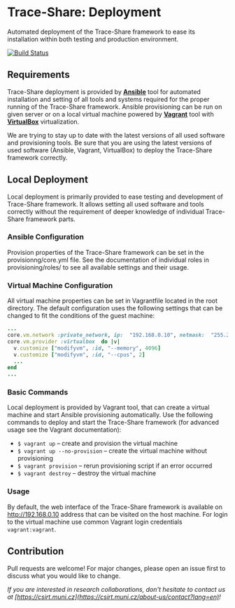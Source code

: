 
# Trace-Share: Deployment

Automated deployment of the Trace-Share framework to ease its installation within both testing and production environment.

[![Build Status](https://travis-ci.org/Trace-Share/Deployment.svg?branch=master)](https://travis-ci.org/Trace-Share/Deployment)

## Requirements

Trace-Share deployment is provided by [**Ansible**](https://www.ansible.com/) tool for automated installation and setting of all tools and systems required for the proper running of the Trace-Share framework. Ansible provisioning can be run on given server or on a local virtual machine powered by [**Vagrant**](https://www.vagrantup.com/) tool with [**VirtualBox**](https://www.virtualbox.org/) virtualization.

We are trying to stay up to date with the latest versions of all used software and provisioning tools. Be sure that you are using the latest versions of used software (Ansible, Vagrant, VirtualBox) to deploy the Trace-Share framework correctly.

## Local Deployment

Local deployment is primarily provided to ease testing and development of Trace-Share framework. It allows setting all used software and tools correctly without the requirement of deeper knowledge of individual Trace-Share framework parts. 

### Ansible Configuration

Provision properties of the Trace-Share framework can be set in the provisionng/core.yml file. See the documentation of individual roles in provisioning/roles/ to see all available settings and their usage.

### Virtual  Machine Configuration

All virtual machine properties can be set in Vagrantfile located in the root directory.  The default configuration uses the following settings that can be changed to fit the conditions of the guest machine:

```ruby
...
core.vm.network :private_network, ip:  "192.168.0.10", netmask:  "255.255.255.0"
core.vm.provider :virtualbox  do |v|
  v.customize ["modifyvm", :id, "--memory", 4096]
  v.customize ["modifyvm", :id, "--cpus", 2]
  ...
end
...
```

### Basic Commands

Local deployment is provided by Vagrant tool, that can create a virtual machine and start Ansible provisioning automatically. Use the following commands to deploy and start the Trace-Share framework (for advanced usage see the Vagrant documentation):
- `$ vagrant up` – create and provision the virtual machine
- `$ vagrant up --no-provision` – create the virtual machine without provisioning
- `$ vagrant provision` – rerun provisioning script if an error occurred
- `$ vagrant destroy` – destroy the virtual machine

### Usage

By default, the web interface of the Trace-Share framework is available on http://192.168.0.10 address that can be visited on the host machine. For login to the virtual machine use common Vagrant login credentials `vagrant:vagrant`.

## Contribution

Pull requests are welcome! For major changes, please open an issue first to discuss what you would like to change.

*If you are interested in research collaborations, don't hesitate to contact us at  [https://csirt.muni.cz](https://csirt.muni.cz/about-us/contact?lang=en)!*